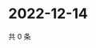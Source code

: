 # 2022-12-14

共 0 条

<!-- BEGIN WEIBO -->
<!-- 最后更新时间 Wed Dec 14 2022 23:15:14 GMT+0800 (China Standard Time) -->

<!-- END WEIBO -->
